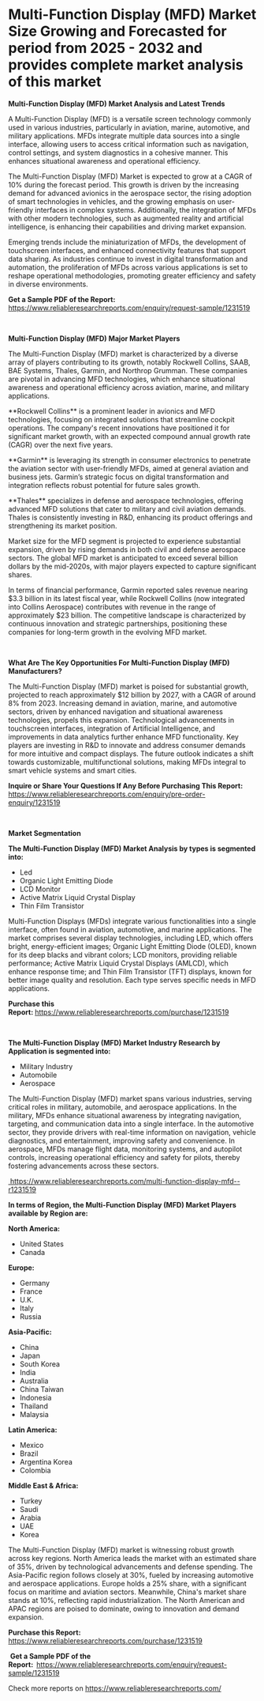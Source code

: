 <p><h1>Multi-Function Display (MFD) Market Size Growing and Forecasted for period from 2025 - 2032 and provides complete market analysis of this market</h1></p><p><strong>Multi-Function Display (MFD) Market Analysis and Latest Trends</strong></p>
<p><p>A Multi-Function Display (MFD) is a versatile screen technology commonly used in various industries, particularly in aviation, marine, automotive, and military applications. MFDs integrate multiple data sources into a single interface, allowing users to access critical information such as navigation, control settings, and system diagnostics in a cohesive manner. This enhances situational awareness and operational efficiency.</p><p>The Multi-Function Display (MFD) Market is expected to grow at a CAGR of 10% during the forecast period. This growth is driven by the increasing demand for advanced avionics in the aerospace sector, the rising adoption of smart technologies in vehicles, and the growing emphasis on user-friendly interfaces in complex systems. Additionally, the integration of MFDs with other modern technologies, such as augmented reality and artificial intelligence, is enhancing their capabilities and driving market expansion.</p><p>Emerging trends include the miniaturization of MFDs, the development of touchscreen interfaces, and enhanced connectivity features that support data sharing. As industries continue to invest in digital transformation and automation, the proliferation of MFDs across various applications is set to reshape operational methodologies, promoting greater efficiency and safety in diverse environments.</p></p>
<p><strong>Get a Sample PDF of the Report:&nbsp;</strong> <a href="https://www.reliableresearchreports.com/enquiry/request-sample/1231519?utm_campaign=3210&utm_medium=2&utm_source=Github&utm_content=ia&utm_term=24032025&utm_id=multi-function-display-mfd">https://www.reliableresearchreports.com/enquiry/request-sample/1231519</a></p>
<p>&nbsp;</p>
<p><strong>Multi-Function Display (MFD) Major Market Players</strong></p>
<p><p>The Multi-Function Display (MFD) market is characterized by a diverse array of players contributing to its growth, notably Rockwell Collins, SAAB, BAE Systems, Thales, Garmin, and Northrop Grumman. These companies are pivotal in advancing MFD technologies, which enhance situational awareness and operational efficiency across aviation, marine, and military applications.</p><p>**Rockwell Collins** is a prominent leader in avionics and MFD technologies, focusing on integrated solutions that streamline cockpit operations. The company's recent innovations have positioned it for significant market growth, with an expected compound annual growth rate (CAGR) over the next five years.</p><p>**Garmin** is leveraging its strength in consumer electronics to penetrate the aviation sector with user-friendly MFDs, aimed at general aviation and business jets. Garmin’s strategic focus on digital transformation and integration reflects robust potential for future sales growth.</p><p>**Thales** specializes in defense and aerospace technologies, offering advanced MFD solutions that cater to military and civil aviation demands. Thales is consistently investing in R&D, enhancing its product offerings and strengthening its market position.</p><p>Market size for the MFD segment is projected to experience substantial expansion, driven by rising demands in both civil and defense aerospace sectors. The global MFD market is anticipated to exceed several billion dollars by the mid-2020s, with major players expected to capture significant shares.</p><p>In terms of financial performance, Garmin reported sales revenue nearing $3.3 billion in its latest fiscal year, while Rockwell Collins (now integrated into Collins Aerospace) contributes with revenue in the range of approximately $23 billion. The competitive landscape is characterized by continuous innovation and strategic partnerships, positioning these companies for long-term growth in the evolving MFD market.</p></p>
<p>&nbsp;</p>
<p><strong>What Are The Key Opportunities For Multi-Function Display (MFD) Manufacturers?</strong></p>
<p><p>The Multi-Function Display (MFD) market is poised for substantial growth, projected to reach approximately $12 billion by 2027, with a CAGR of around 8% from 2023. Increasing demand in aviation, marine, and automotive sectors, driven by enhanced navigation and situational awareness technologies, propels this expansion. Technological advancements in touchscreen interfaces, integration of Artificial Intelligence, and improvements in data analytics further enhance MFD functionality. Key players are investing in R&D to innovate and address consumer demands for more intuitive and compact displays. The future outlook indicates a shift towards customizable, multifunctional solutions, making MFDs integral to smart vehicle systems and smart cities.</p></p>
<p><strong>Inquire or Share Your Questions If Any Before Purchasing This Report:</strong> <a href="https://www.reliableresearchreports.com/enquiry/pre-order-enquiry/1231519?utm_campaign=3210&utm_medium=2&utm_source=Github&utm_content=ia&utm_term=24032025&utm_id=multi-function-display-mfd">https://www.reliableresearchreports.com/enquiry/pre-order-enquiry/1231519</a></p>
<p>&nbsp;</p>
<p><strong>Market Segmentation</strong></p>
<p><strong>The Multi-Function Display (MFD) Market Analysis by types is segmented into:</strong></p>
<p><ul><li>Led</li><li>Organic Light Emitting Diode</li><li>LCD Monitor</li><li>Active Matrix Liquid Crystal Display</li><li>Thin Film Transistor</li></ul></p>
<p><p>Multi-Function Displays (MFDs) integrate various functionalities into a single interface, often found in aviation, automotive, and marine applications. The market comprises several display technologies, including LED, which offers bright, energy-efficient images; Organic Light Emitting Diode (OLED), known for its deep blacks and vibrant colors; LCD monitors, providing reliable performance; Active Matrix Liquid Crystal Displays (AMLCD), which enhance response time; and Thin Film Transistor (TFT) displays, known for better image quality and resolution. Each type serves specific needs in MFD applications.</p></p>
<p><strong>Purchase this Report:&nbsp;</strong><a href="https://www.reliableresearchreports.com/purchase/1231519?utm_campaign=3210&utm_medium=2&utm_source=Github&utm_content=ia&utm_term=24032025&utm_id=multi-function-display-mfd">https://www.reliableresearchreports.com/purchase/1231519</a></p>
<p>&nbsp;</p>
<p><strong>The Multi-Function Display (MFD) Market Industry Research by Application is segmented into:</strong></p>
<p><ul><li>Military Industry</li><li>Automobile</li><li>Aerospace</li></ul></p>
<p><p>The Multi-Function Display (MFD) market spans various industries, serving critical roles in military, automobile, and aerospace applications. In the military, MFDs enhance situational awareness by integrating navigation, targeting, and communication data into a single interface. In the automotive sector, they provide drivers with real-time information on navigation, vehicle diagnostics, and entertainment, improving safety and convenience. In aerospace, MFDs manage flight data, monitoring systems, and autopilot controls, increasing operational efficiency and safety for pilots, thereby fostering advancements across these sectors.</p></p>
<p><a href="https://www.reliableresearchreports.com/multi-function-display-mfd--r1231519?utm_campaign=3210&utm_medium=2&utm_source=Github&utm_content=ia&utm_term=24032025&utm_id=multi-function-display-mfd">&nbsp;https://www.reliableresearchreports.com/multi-function-display-mfd--r1231519</a></p>
<p><strong>In terms of Region, the Multi-Function Display (MFD) Market Players available by Region are:</strong></p>
<p>
    <p> <strong> North America: </strong>
        <ul>
            <li>United States</li>
            <li>Canada</li>
        </ul>
        </p> 
    <p> <strong> Europe: </strong>
        <ul>
            <li>Germany</li>
            <li>France</li>
            <li>U.K.</li>
            <li>Italy</li>
            <li>Russia</li>
        </ul>
        </p> 
    <p> <strong> Asia-Pacific: </strong>
        <ul>
            <li>China</li>
            <li>Japan</li>
            <li>South Korea</li>
            <li>India</li>
            <li>Australia</li>
            <li>China Taiwan</li>
            <li>Indonesia</li>
            <li>Thailand</li>
            <li>Malaysia</li>
        </ul>
        </p> 
    <p> <strong> Latin America: </strong>
        <ul>
            <li>Mexico</li>
            <li>Brazil</li>
            <li>Argentina Korea</li>
            <li>Colombia</li>
        </ul>
        </p> 
    <p> <strong> Middle East & Africa: </strong>
        <ul>
            <li>Turkey</li>
            <li>Saudi</li>
            <li>Arabia</li>
            <li>UAE</li>
            <li>Korea</li>
        </ul>
    </p>
    </p>
<p><p>The Multi-Function Display (MFD) market is witnessing robust growth across key regions. North America leads the market with an estimated share of 35%, driven by technological advancements and defense spending. The Asia-Pacific region follows closely at 30%, fueled by increasing automotive and aerospace applications. Europe holds a 25% share, with a significant focus on maritime and aviation sectors. Meanwhile, China's market share stands at 10%, reflecting rapid industrialization. The North American and APAC regions are poised to dominate, owing to innovation and demand expansion.</p></p>
<p><strong>Purchase this Report: </strong><a href="https://www.reliableresearchreports.com/purchase/1231519?utm_campaign=3210&utm_medium=2&utm_source=Github&utm_content=ia&utm_term=24032025&utm_id=multi-function-display-mfd">https://www.reliableresearchreports.com/purchase/1231519</a></p>
<p>&nbsp;<strong>Get a Sample PDF of the Report:&nbsp;&nbsp;</strong><a href="https://www.reliableresearchreports.com/enquiry/request-sample/1231519?utm_campaign=3210&utm_medium=2&utm_source=Github&utm_content=ia&utm_term=24032025&utm_id=multi-function-display-mfd">https://www.reliableresearchreports.com/enquiry/request-sample/1231519</a></p>
<p><strong></strong></p>
<p>Check more reports on <a href="https://www.reliableresearchreports.com/?utm_campaign=3210&utm_medium=2&utm_source=Github&utm_content=ia&utm_term=24032025&utm_id=multi-function-display-mfd">https://www.reliableresearchreports.com/</a></p>